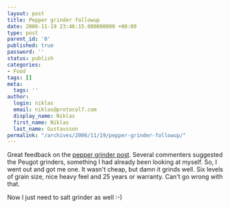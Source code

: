 ```yaml
---
layout: post
title: Pepper grinder followup
date: 2006-11-19 23:46:15.000000000 +00:00
type: post
parent_id: '0'
published: true
password: ''
status: publish
categories:
- Food
tags: []
meta:
  tags: ''
author:
  login: niklas
  email: niklas@protocol7.com
  display_name: Niklas
  first_name: Niklas
  last_name: Gustavsson
permalink: "/archives/2006/11/19/pepper-grinder-followup/"
---
```

Great feedback on the [pepper grinder post](http://protocol7.com/archives/2006/11/06/pepper-grinder/). Several commenters suggested the Peugot grinders, something I had already been looking at myself. So, I went out and got me one. It wasn't cheap, but damn it grinds well. Six levels of grain size, nice heavy feel and 25 years or warranty. Can't go wrong with that.

Now I just need to salt grinder as well :-)


